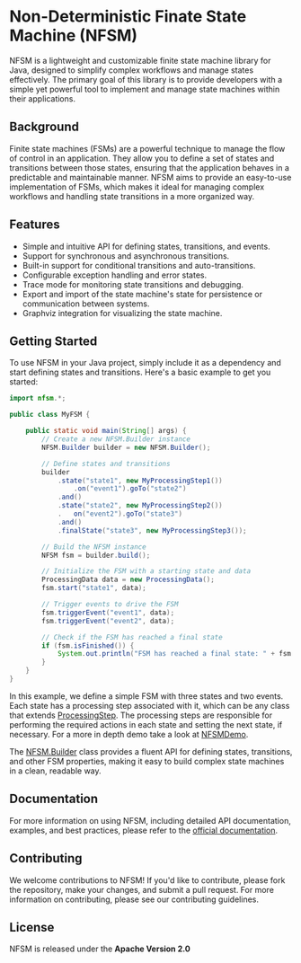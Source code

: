# Non-Deterministic Finate State Machine (NFSM)

NFSM is a lightweight and customizable finite state machine library for Java, designed to simplify complex workflows and manage states effectively. The primary goal of this library is to provide developers with a simple yet powerful tool to implement and manage state machines within their applications.

## Background
Finite state machines (FSMs) are a powerful technique to manage the flow of control in an application. They allow you to define a set of states and transitions between those states, ensuring that the application behaves in a predictable and maintainable manner. NFSM aims to provide an easy-to-use implementation of FSMs, which makes it ideal for managing complex workflows and handling state transitions in a more organized way.

## Features
- Simple and intuitive API for defining states, transitions, and events.
- Support for synchronous and asynchronous transitions.
- Built-in support for conditional transitions and auto-transitions.
- Configurable exception handling and error states.
- Trace mode for monitoring state transitions and debugging.
- Export and import of the state machine's state for persistence or communication between systems.
- Graphviz integration for visualizing the state machine.

## Getting Started
To use NFSM in your Java project, simply include it as a dependency and start defining states and transitions. Here's a basic example to get you started:
```java
import nfsm.*;

public class MyFSM {

    public static void main(String[] args) {
        // Create a new NFSM.Builder instance
        NFSM.Builder builder = new NFSM.Builder();

        // Define states and transitions
        builder
            .state("state1", new MyProcessingStep1())
                .on("event1").goTo("state2")
            .and()
            .state("state2", new MyProcessingStep2())
            .   on("event2").goTo("state3")
            .and()
            .finalState("state3", new MyProcessingStep3());

        // Build the NFSM instance
        NFSM fsm = builder.build();

        // Initialize the FSM with a starting state and data
        ProcessingData data = new ProcessingData();
        fsm.start("state1", data);

        // Trigger events to drive the FSM
        fsm.triggerEvent("event1", data);
        fsm.triggerEvent("event2", data);

        // Check if the FSM has reached a final state
        if (fsm.isFinished()) {
            System.out.println("FSM has reached a final state: " + fsm.getFinalState().getName());
        }
    }
}
```

In this example, we define a simple FSM with three states and two events. 
Each state has a processing step associated with it, which can be any class that extends [ProcessingStep](src/main/java/nfsm/ProcessingStep.java). 
The processing steps are responsible for performing the required actions in each state and setting the next state, if necessary.
For a more in depth demo take a look at [NFSMDemo](src/main/java/demo/NFSMDemo.java).

The [NFSM.Builder](src/main/java/nfsm/NFSM.java) class provides a fluent API for defining states, transitions, and other FSM properties, making it easy to build complex state machines in a clean, readable way.

## Documentation
For more information on using NFSM, including detailed API documentation, examples, and best practices, please refer to the [official documentation](DOC.MD).

## Contributing
We welcome contributions to NFSM! If you'd like to contribute, please fork the repository, make your changes, and submit a pull request. For more information on contributing, please see our contributing guidelines.

## License
NFSM is released under the **Apache Version 2.0**